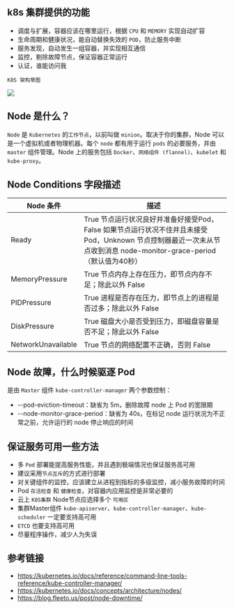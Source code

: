## k8s 集群提供的功能

- 调度与扩展，容器应该在哪里运行，根据 `CPU` 和 `MEMORY` 实现自动扩容
- 生命周期和健康状况，能自动替换失效的 `POD`，防止服务中断
- 服务发现，自动发生一组容器，并实现相互通信
- 监控，剔除故障节点，保证容器正常运行
- 认证，谁能访问我

`K8S 架构草图`

![](https://www.yp14.cn/img/k8s架构草图.png)

## Node 是什么？

`Node` 是 `Kubernetes` 的`工作节点`，以前叫做 `minion`。取决于你的集群，Node 可以是一个虚拟机或者物理机器。每个 `node` 都有用于运行 `pods` 的必要服务，并由 `master` 组件管理。Node 上的服务包括 `Docker`、`网络组件 (flannel)`、`kubelet` 和 `kube-proxy`。


## Node Conditions 字段描述

Node 条件 | 描述
---|---
Ready | True 节点运行状况良好并准备好接受Pod，False 如果节点运行状况不佳并且未接受Pod，Unknown 节点控制器最近一次未从节点收到消息 node-monitor-grace-period（默认值为40秒）
MemoryPressure | True 节点内存上存在压力，即节点内存不足；除此以外 False
PIDPressure | True 进程是否存在压力，即节点上的进程是否过多；除此以外 False
DiskPressure | True 磁盘大小是否受到压力，即磁盘容量是否不足；除此以外 False
NetworkUnavailable | True 节点的网络配置不正确，否则 False

## Node 故障，什么时候驱逐 Pod

是由 `Master` 组件 `kube-controller-manager` 两个参数控制：

- --pod-eviction-timeout：缺省为 5m，删除故障 node 上 Pod 的宽限期
- --node-monitor-grace-period：缺省为 40s，在标记 node 运行状况为不正常之前，允许运行的 node 停止响应的时间

## 保证服务可用一些方法

- 多 `Pod` 部署能提高服务性能，并且遇到极端情况也保证服务高可用
- 建议采用`节点互斥`的方式进行部署
- 对关键组件的监控，应该建立从进程到指标的多级监控，减小服务故障的时间
- Pod `存活检查` 和 `健康检查`，对容器内应用监控是非常必要的
- 云上 `K8S集群` Node节点应选择多个 `可用区`
- 集群Master组件 `kube-apiserver`、`kube-controller-manager`、`kube-scheduler` 一定要支持高可用
- `ETCD` 也要支持高可用
- 尽量程序操作，减少人为失误

## 参考链接

- https://kubernetes.io/docs/reference/command-line-tools-reference/kube-controller-manager/
- https://kubernetes.io/docs/concepts/architecture/nodes/
- https://blog.fleeto.us/post/node-downtime/
